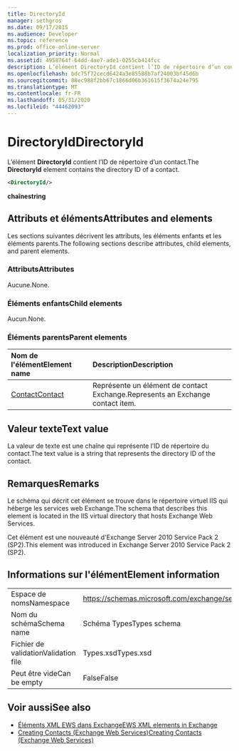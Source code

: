 ```yaml
---
title: DirectoryId
manager: sethgros
ms.date: 09/17/2015
ms.audience: Developer
ms.topic: reference
ms.prod: office-online-server
localization_priority: Normal
ms.assetid: 4958764f-64dd-4ae7-ade1-0255cb414fcc
description: L’élément DirectoryId contient l’ID de répertoire d’un contact.
ms.openlocfilehash: bdc75f72cecd6424a3e85588b7af24003bf45d6b
ms.sourcegitcommit: 88ec988f2bb67c1866d06b361615f3674a24e795
ms.translationtype: MT
ms.contentlocale: fr-FR
ms.lasthandoff: 05/31/2020
ms.locfileid: "44462093"
---
```

# <a name="directoryid"></a><span data-ttu-id="0da12-103">DirectoryId</span><span class="sxs-lookup"><span data-stu-id="0da12-103">DirectoryId</span></span>

<span data-ttu-id="0da12-104">L’élément **DirectoryId** contient l’ID de répertoire d’un contact.</span><span class="sxs-lookup"><span data-stu-id="0da12-104">The **DirectoryId** element contains the directory ID of a contact.</span></span> 
  
```XML
<DirectoryId/>
```

 <span data-ttu-id="0da12-105">**chaîne**</span><span class="sxs-lookup"><span data-stu-id="0da12-105">**string**</span></span>
## <a name="attributes-and-elements"></a><span data-ttu-id="0da12-106">Attributs et éléments</span><span class="sxs-lookup"><span data-stu-id="0da12-106">Attributes and elements</span></span>

<span data-ttu-id="0da12-107">Les sections suivantes décrivent les attributs, les éléments enfants et les éléments parents.</span><span class="sxs-lookup"><span data-stu-id="0da12-107">The following sections describe attributes, child elements, and parent elements.</span></span>
  
### <a name="attributes"></a><span data-ttu-id="0da12-108">Attributs</span><span class="sxs-lookup"><span data-stu-id="0da12-108">Attributes</span></span>

<span data-ttu-id="0da12-109">Aucune.</span><span class="sxs-lookup"><span data-stu-id="0da12-109">None.</span></span>
  
### <a name="child-elements"></a><span data-ttu-id="0da12-110">Éléments enfants</span><span class="sxs-lookup"><span data-stu-id="0da12-110">Child elements</span></span>

<span data-ttu-id="0da12-111">Aucun.</span><span class="sxs-lookup"><span data-stu-id="0da12-111">None.</span></span>
  
### <a name="parent-elements"></a><span data-ttu-id="0da12-112">Éléments parents</span><span class="sxs-lookup"><span data-stu-id="0da12-112">Parent elements</span></span>

|<span data-ttu-id="0da12-113">**Nom de l'élément**</span><span class="sxs-lookup"><span data-stu-id="0da12-113">**Element name**</span></span>|<span data-ttu-id="0da12-114">**Description**</span><span class="sxs-lookup"><span data-stu-id="0da12-114">**Description**</span></span>|
|:-----|:-----|
|[<span data-ttu-id="0da12-115">Contact</span><span class="sxs-lookup"><span data-stu-id="0da12-115">Contact</span></span>](contact.md) <br/> |<span data-ttu-id="0da12-116">Représente un élément de contact Exchange.</span><span class="sxs-lookup"><span data-stu-id="0da12-116">Represents an Exchange contact item.</span></span>  <br/> |
   
## <a name="text-value"></a><span data-ttu-id="0da12-117">Valeur texte</span><span class="sxs-lookup"><span data-stu-id="0da12-117">Text value</span></span>

<span data-ttu-id="0da12-118">La valeur de texte est une chaîne qui représente l’ID de répertoire du contact.</span><span class="sxs-lookup"><span data-stu-id="0da12-118">The text value is a string that represents the directory ID of the contact.</span></span>
  
## <a name="remarks"></a><span data-ttu-id="0da12-119">Remarques</span><span class="sxs-lookup"><span data-stu-id="0da12-119">Remarks</span></span>

<span data-ttu-id="0da12-120">Le schéma qui décrit cet élément se trouve dans le répertoire virtuel IIS qui héberge les services web Exchange.</span><span class="sxs-lookup"><span data-stu-id="0da12-120">The schema that describes this element is located in the IIS virtual directory that hosts Exchange Web Services.</span></span>
  
<span data-ttu-id="0da12-121">Cet élément est une nouveauté d'Exchange Server 2010 Service Pack 2 (SP2).</span><span class="sxs-lookup"><span data-stu-id="0da12-121">This element was introduced in Exchange Server 2010 Service Pack 2 (SP2).</span></span>
  
## <a name="element-information"></a><span data-ttu-id="0da12-122">Informations sur l'élément</span><span class="sxs-lookup"><span data-stu-id="0da12-122">Element information</span></span>

|||
|:-----|:-----|
|<span data-ttu-id="0da12-123">Espace de noms</span><span class="sxs-lookup"><span data-stu-id="0da12-123">Namespace</span></span>  <br/> |https://schemas.microsoft.com/exchange/services/2006/types  <br/> |
|<span data-ttu-id="0da12-124">Nom du schéma</span><span class="sxs-lookup"><span data-stu-id="0da12-124">Schema name</span></span>  <br/> |<span data-ttu-id="0da12-125">Schéma Types</span><span class="sxs-lookup"><span data-stu-id="0da12-125">Types schema</span></span>  <br/> |
|<span data-ttu-id="0da12-126">Fichier de validation</span><span class="sxs-lookup"><span data-stu-id="0da12-126">Validation file</span></span>  <br/> |<span data-ttu-id="0da12-127">Types.xsd</span><span class="sxs-lookup"><span data-stu-id="0da12-127">Types.xsd</span></span>  <br/> |
|<span data-ttu-id="0da12-128">Peut être vide</span><span class="sxs-lookup"><span data-stu-id="0da12-128">Can be empty</span></span>  <br/> |<span data-ttu-id="0da12-129">False</span><span class="sxs-lookup"><span data-stu-id="0da12-129">False</span></span>  <br/> |
   
## <a name="see-also"></a><span data-ttu-id="0da12-130">Voir aussi</span><span class="sxs-lookup"><span data-stu-id="0da12-130">See also</span></span>

- [<span data-ttu-id="0da12-131">Éléments XML EWS dans Exchange</span><span class="sxs-lookup"><span data-stu-id="0da12-131">EWS XML elements in Exchange</span></span>](ews-xml-elements-in-exchange.md)
- [<span data-ttu-id="0da12-132">Creating Contacts (Exchange Web Services)</span><span class="sxs-lookup"><span data-stu-id="0da12-132">Creating Contacts (Exchange Web Services)</span></span>](https://msdn.microsoft.com/library/4845917e-70d1-481c-bbd7-011ec6571789%28Office.15%29.aspx)

